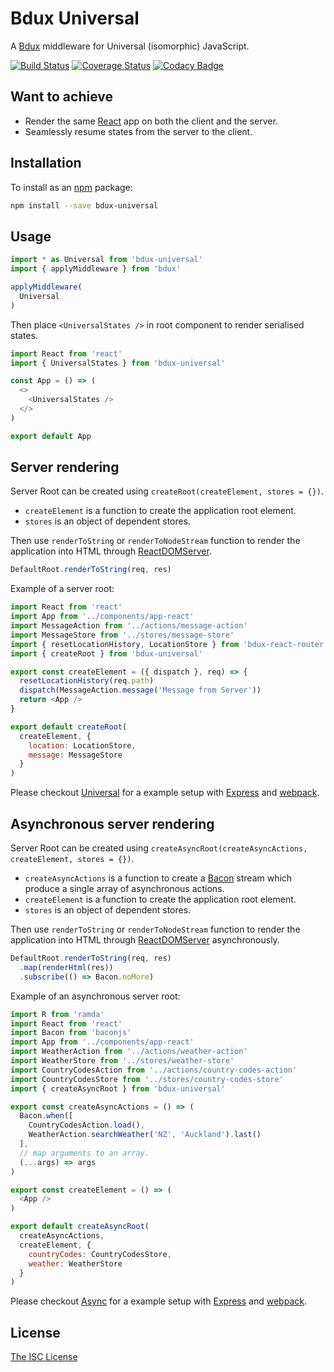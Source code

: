 # Bdux Universal

A [Bdux](https://github.com/Intai/bdux) middleware for Universal (isomorphic) JavaScript.

[![Build Status](https://travis-ci.com/Intai/bdux-universal.svg?branch=master)](https://travis-ci.com/Intai/bdux-universal)
[![Coverage Status](https://coveralls.io/repos/github/Intai/bdux-universal/badge.svg?branch=master)](https://coveralls.io/github/Intai/bdux-universal?branch=master)
[![Codacy Badge](https://app.codacy.com/project/badge/Grade/ca4837a2437a459e9e75ea798cf7d225)](https://www.codacy.com/gh/Intai/bdux-universal/dashboard?utm_source=github.com&amp;utm_medium=referral&amp;utm_content=Intai/bdux-universal&amp;utm_campaign=Badge_Grade)

## Want to achieve
- Render the same [React](https://facebook.github.io/react/) app on both the client and the server.
- Seamlessly resume states from the server to the client.

## Installation
To install as an [npm](https://www.npmjs.com/) package:
```sh
npm install --save bdux-universal
```

## Usage
```javascript
import * as Universal from 'bdux-universal'
import { applyMiddleware } from 'bdux'

applyMiddleware(
  Universal
)
```
Then place `<UniversalStates />` in root component to render serialised states.
```javascript
import React from 'react'
import { UniversalStates } from 'bdux-universal'

const App = () => (
  <>
    <UniversalStates />
  </>
)

export default App
```

## Server rendering
Server Root can be created using `createRoot(createElement, stores = {})`.
- `createElement` is a function to create the application root element.
- `stores` is an object of dependent stores.

Then use `renderToString` or `renderToNodeStream` function to render the application into HTML through [ReactDOMServer](https://reactjs.org/docs/react-dom-server.html).
```javascript
DefaultRoot.renderToString(req, res)
```

Example of a server root:
```javascript
import React from 'react'
import App from '../components/app-react'
import MessageAction from '../actions/message-action'
import MessageStore from '../stores/message-store'
import { resetLocationHistory, LocationStore } from 'bdux-react-router'
import { createRoot } from 'bdux-universal'

export const createElement = ({ dispatch }, req) => {
  resetLocationHistory(req.path)
  dispatch(MessageAction.message('Message from Server'))
  return <App />
}

export default createRoot(
  createElement, {
    location: LocationStore,
    message: MessageStore
  }
)
```
Please checkout [Universal](https://github.com/Intai/bdux-examples/tree/master/universal) for a example setup with [Express](http://expressjs.com/) and [webpack](https://webpack.github.io/).

## Asynchronous server rendering
Server Root can be created using `createAsyncRoot(createAsyncActions, createElement, stores = {})`.
- `createAsyncActions` is a function to create a [Bacon](https://baconjs.github.io/) stream which produce a single array of asynchronous actions.
- `createElement` is a function to create the application root element.
- `stores` is an object of dependent stores.

Then use `renderToString` or `renderToNodeStream` function to render the application into HTML through [ReactDOMServer](https://reactjs.org/docs/react-dom-server.html) asynchronously.
```javascript
DefaultRoot.renderToString(req, res)
  .map(renderHtml(res))
  .subscribe(() => Bacon.noMore)
```

Example of an asynchronous server root:
```javascript
import R from 'ramda'
import React from 'react'
import Bacon from 'baconjs'
import App from '../components/app-react'
import WeatherAction from '../actions/weather-action'
import WeatherStore from '../stores/weather-store'
import CountryCodesAction from '../actions/country-codes-action'
import CountryCodesStore from '../stores/country-codes-store'
import { createAsyncRoot } from 'bdux-universal'

export const createAsyncActions = () => (
  Bacon.when([
    CountryCodesAction.load(),
    WeatherAction.searchWeather('NZ', 'Auckland').last()
  ],
  // map arguments to an array.
  (...args) => args
)

export const createElement = () => (
  <App />
)

export default createAsyncRoot(
  createAsyncActions,
  createElement, {
    countryCodes: CountryCodesStore,
    weather: WeatherStore
  }
)
```
Please checkout [Async](https://github.com/Intai/bdux-examples/tree/master/async) for a example setup with [Express](http://expressjs.com/) and [webpack](https://webpack.github.io/).

## License
[The ISC License](./LICENSE.md)
